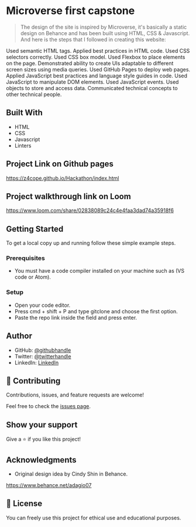 # Microverse first capstone

> The design of the site is inspired by Microverse, it's basically a static design on Behance and has been built using HTML, CSS & Javascript.
> And here is the steps that I followed in creating this website:

Used semantic HTML tags.
Applied best practices in HTML code.
Used CSS selectors correctly.
Used CSS box model.
Used Flexbox to place elements on the page.
Demonstrated ability to create UIs adaptable to different screen sizes using media queries.
Used GitHub Pages to deploy web pages.
Applied JavaScript best practices and language style guides in code.
Used JavaScript to manipulate DOM elements.
Used JavaScript events.
Used objects to store and access data.
Communicated technical concepts to other technical people.

## Built With

- HTML
- CSS
- Javascript
- Linters

## Project Link on Github pages

https://z4cope.github.io/Hackathon/index.html

## Project walkthrough link on Loom

https://www.loom.com/share/02838089c24c4e4faa3dad74a35918f6

## Getting Started

To get a local copy up and running follow these simple example steps.

### Prerequisites

- You must have a code compiler installed on your machine such as (VS code or Atom).

### Setup

- Open your code editor.
- Press cmd + shift + P and type gitclone and choose the first option.
- Paste the repo link inside the field and press enter.

## Author

- GitHub: [@githubhandle](https://github.com/z4cope)
- Twitter: [@twitterhandle](https://twitter.com/mokhaledev)
- LinkedIn: [LinkedIn](https://www.linkedin.com/in/mohamed-khaled-10138a1b7/)

## 🤝 Contributing

Contributions, issues, and feature requests are welcome!

Feel free to check the [issues page](https://github.com/z4cope/Hackathon/issues).

## Show your support

Give a ⭐️ if you like this project!

## Acknowledgments

- Original design idea by Cindy Shin in Behance.

https://www.behance.net/adagio07

## 📝 License

You can freely use this project for ethical use and educational purposes.
